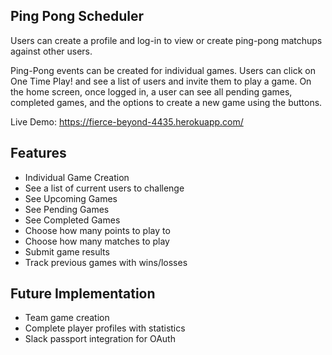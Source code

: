 ## Ping Pong Scheduler
  Users can create a profile and log-in to view or create ping-pong matchups against other users.

  Ping-Pong events can be created for individual games. Users can click on One Time Play! and see a list of users and invite them to play a game. On the home screen, once logged in, a user can see all pending games, completed games, and the options to create a new game using the buttons.

  Live Demo:
  https://fierce-beyond-4435.herokuapp.com/

## Features
  - Individual Game Creation
  - See a list of current users to challenge
  - See Upcoming Games
  - See Pending Games
  - See Completed Games
  - Choose how many points to play to
  - Choose how many matches to play
  - Submit game results
  - Track previous games with wins/losses

## Future Implementation
- Team game creation
- Complete player profiles with statistics
- Slack passport integration for OAuth

